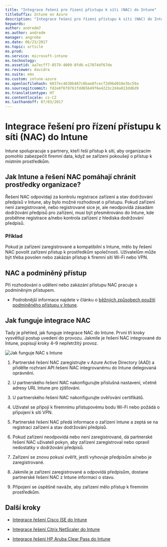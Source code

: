 ```yaml
---
title: "Integrace řešení pro řízení přístupu k síti (NAC) do Intune"
titleSuffix: Intune on Azure
description: "Integrace řešení pro řízení přístupu k síti (NAC) do Intune"
keywords: 
author: andredm7
ms.author: andredm
manager: angrobe
ms.date: 06/23/2017
ms.topic: article
ms.prod: 
ms.service: microsoft-intune
ms.technology: 
ms.assetid: aa7ecff7-8579-4009-8fd6-e17074df67de
ms.reviewer: davidra
ms.suite: ems
ms.custom: intune-azure
ms.openlocfilehash: 6037ec4638b487c0bae8fcecf2d9bd010e3bc59a
ms.sourcegitcommit: fd2e8f6f8761fdd65b49f6e4223c2d4a013dd6d9
ms.translationtype: HT
ms.contentlocale: cs-CZ
ms.lasthandoff: 07/03/2017
---
```

# <a name="network-access-control-nac-integration-with-intune"></a>Integrace řešení pro řízení přístupu k síti (NAC) do Intune

Intune spolupracuje s partnery, kteří řeší přístup k síti, aby organizacím pomohlo zabezpečit firemní data, když se zařízení pokoušejí o přístup k místním prostředkům.

## <a name="how-do-intune-and-nac-solutions-help-protect-your-organization-resources"></a>Jak Intune a řešení NAC pomáhají chránit prostředky organizace?

Řešení NAC odpovídají za kontrolu registrace zařízení a stav dodržování předpisů v Intune, aby bylo možné rozhodovat o přístupu. Pokud zařízení není zaregistrované, nebo registrované sice je, ale neodpovídá zásadám dodržování předpisů pro zařízení, musí být přesměrováno do Intune, kde proběhne registrace a/nebo kontrola zařízení z hlediska dodržování předpisů.

### <a name="example"></a>Příklad

Pokud je zařízení zaregistrované a kompatibilní s Intune, mělo by řešení NAC povolit zařízení přístup k prostředkům společnosti. Uživatelům může být třeba povolen nebo zakázán přístup k firemní síti Wi-Fi nebo VPN.

## <a name="nac-and-conditional-access"></a>NAC a podmíněný přístup

Při rozhodování o udělení nebo zakázání přístupu NAC pracuje s podmíněným přístupem.

- Podrobnější informace najdete v článku o [běžných způsobech použití podmíněného přístupu v Intune](conditional-access-intune-common-ways-use.md).

## <a name="how-the-nac-integration-works"></a>Jak funguje integrace NAC

Tady je přehled, jak funguje integrace NAC do Intune. První tři kroky vysvětlují postup uvedení do provozu. Jakmile je řešení NAC integrované do Intune, popisují kroky 4–9 nepřetržitý provoz.

![Jak funguje NAC s Intune](./media/ca-intune-common-ways-2.png)

1.  Partnerské řešení NAC zaregistrujte v Azure Active Directory (AAD) a přidělte rozhraní API řešení NAC integrovanému do Intune delegovaná oprávnění.

2.  U partnerského řešení NAC nakonfigurujte příslušná nastavení, včetně adresy URL Intune pro zjišťování.

3.  U partnerského řešení NAC nakonfigurujte ověřování certifikátů.

4.  Uživatel se připojí k firemnímu přístupovému bodu Wi-Fi nebo požádá o připojení k síti VPN.

5.  Partnerské řešení NAC předá informace o zařízení Intune a zeptá se na registraci zařízení a stav dodržování předpisů.

6.  Pokud zařízení neodpovídá nebo není zaregistrované, dá partnerské řešení NAC uživateli pokyn, aby zařízení zaregistroval nebo opravil nedostatky v dodržování předpisů.

7.  Zařízení se znovu pokusí ověřit, jestli vyhovuje předpisům a/nebo je zaregistrované.

8.  Jakmile je zařízení zaregistrované a odpovídá předpisům, dostane partnerské řešení NAC z Intune informaci o stavu.

9.  Připojení se úspěšně naváže, aby zařízení mělo přístup k firemním prostředkům.

## <a name="next-steps"></a>Další kroky

-   [Integrace řešení Cisco ISE do Intune](http://www.cisco.com/c/en/us/td/docs/security/ise/2-1/admin_guide/b_ise_admin_guide_21/b_ise_admin_guide_20_chapter_01000.html)

-   [Integrace řešení Citrix NetScaler do Intune](https://docs.citrix.com/netscaler-gateway/11-1/microsoft-intune-integration/configuring-network-access-control-device-check-for-netscaler-gateway-virtual-server-for-single-factor-authentication-deployment.html)

-   [Integrace řešení HP Aruba Clear Pass do Intune](https://support.arubanetworks.com/Documentation/tabid/77/DMXModule/512/Command/Core_Download/Default.aspx?EntryId=23757)
